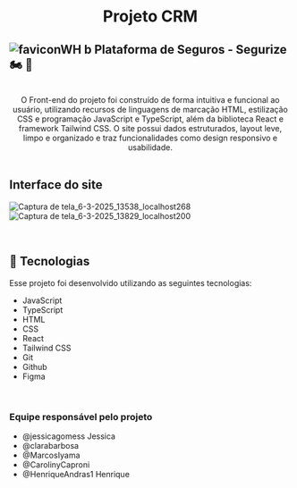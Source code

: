 # <div align = "center"> Projeto CRM </div>
##  ![faviconWH b](https://github.com/user-attachments/assets/c6297613-2550-40e1-aaa5-94af96a7e849)  Plataforma de Seguros - Segurize  🏍️ 🚙

<br>

  <div align = "center">  O Front-end do projeto foi construído de forma intuitiva e funcional ao usuário, utilizando recursos de linguagens de marcação HTML, estilização CSS e programação JavaScript e TypeScript, além da biblioteca React e framework Tailwind CSS. O site possui dados estruturados, layout leve, limpo e organizado e traz funcionalidades como design responsivo e usabilidade.
</div>
<br>


## Interface do site     

![Captura de tela_6-3-2025_13538_localhost268](https://github.com/user-attachments/assets/79d77011-8531-40a5-86c2-9a0aa9aa3b6a) ![Captura de tela_6-3-2025_13829_localhost200](https://github.com/user-attachments/assets/91cc4929-ff94-4fc1-be15-0b6ef10bbefb)





<br>

## 🚀 Tecnologias
Esse projeto foi desenvolvido utilizando as seguintes tecnologias:
- JavaScript
- TypeScript
- HTML
- CSS
- React
- Tailwind CSS
- Git
- Github
- Figma
  
<br>

### Equipe responsável pelo projeto
- @jessicagomess Jessica
- @clarabarbosa
- @MarcosIyama
- @CarolinyCaproni
- @HenriqueAndras1 Henrique
